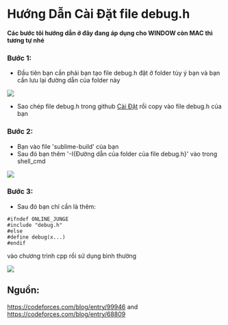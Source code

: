 # Hướng Dẫn Cài Đặt file debug.h

**Các bước tôi hướng dẫn ở đây đang áp dụng cho WINDOW còn MAC thì tương tự nhé**

### Bước 1:
- Đầu tiên bạn cần phải bạn tạo file debug.h đặt ở folder tùy ý bạn và bạn cần lưu lại đường dẫn của folder này
<img src="https://i.imgur.com/HPDkHvn.png">

- Sao chép file debug.h trong github [Cài Đặt](https://github.com/Khong-cam-xuc/CODE_T/tree/main/C%C3%A0i%20%C4%90%E1%BA%B7t) rồi copy vào file debug.h của bạn

### Bước 2:
- Bạn vào file 'sublime-build' của bạn
- Sau đó bạn thêm '-I{Đường dẫn của folder của file debug.h}' vào trong shell_cmd
<img src="https://i.imgur.com/TJQ5KEF.png">

### Bước 3: 
- Sau đó bạn chỉ cần là thêm:

```
#ifndef ONLINE_JUNGE
#include "debug.h"
#else
#define debug(x...)
#endif
```
vào chương trình cpp rồi sử dụng bình thường

<img src="https://i.imgur.com/IbLsAQt.png">

## Nguồn: 
https://codeforces.com/blog/entry/99946 and https://codeforces.com/blog/entry/68809